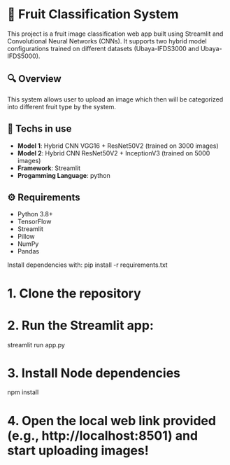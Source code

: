 # 🍓 Fruit Classification System
This project is a fruit image classification web app built using Streamlit and Convolutional Neural Networks (CNNs). It supports two hybrid model configurations trained on different datasets (Ubaya-IFDS3000 and Ubaya-IFDS5000).

## 🔍 Overview
This system allows user to upload an image which then will be categorized into different fruit type by the system.

## 🧰 Techs in use
- **Model 1**: Hybrid CNN VGG16 + ResNet50V2 (trained on 3000 images)
- **Model 2**: Hybrid CNN ResNet50V2 + InceptionV3 (trained on 5000 images)
- **Framework**: Streamlit
- **Progamming Language**: python

## ⚙️ Requirements
- Python 3.8+
- TensorFlow
- Streamlit
- Pillow
- NumPy
- Pandas

Install dependencies with:
pip install -r requirements.txt

# 1. Clone the repository

# 2. Run the Streamlit app:
streamlit run app.py

# 3. Install Node dependencies
npm install

# 4. Open the local web link provided (e.g., http://localhost:8501) and start uploading images!
